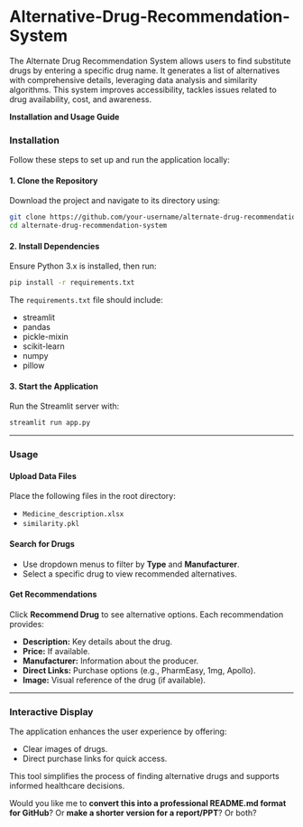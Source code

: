 # Alternative-Drug-Recommendation-System
The Alternate Drug Recommendation System allows users to find substitute drugs by entering a specific drug name. It generates a list of alternatives with comprehensive details, leveraging data analysis and similarity algorithms. This system improves accessibility, tackles issues related to drug availability, cost, and awareness.


**Installation and Usage Guide**

### Installation

Follow these steps to set up and run the application locally:

#### 1. Clone the Repository

Download the project and navigate to its directory using:

```bash
git clone https://github.com/your-username/alternate-drug-recommendation-system.git
cd alternate-drug-recommendation-system
```

#### 2. Install Dependencies

Ensure Python 3.x is installed, then run:

```bash
pip install -r requirements.txt
```

The `requirements.txt` file should include:

* streamlit
* pandas
* pickle-mixin
* scikit-learn
* numpy
* pillow

#### 3. Start the Application

Run the Streamlit server with:

```bash
streamlit run app.py
```

---

### Usage

#### Upload Data Files

Place the following files in the root directory:

* `Medicine_description.xlsx`
* `similarity.pkl`

#### Search for Drugs

* Use dropdown menus to filter by **Type** and **Manufacturer**.
* Select a specific drug to view recommended alternatives.

#### Get Recommendations

Click **Recommend Drug** to see alternative options. Each recommendation provides:

* **Description:** Key details about the drug.
* **Price:** If available.
* **Manufacturer:** Information about the producer.
* **Direct Links:** Purchase options (e.g., PharmEasy, 1mg, Apollo).
* **Image:** Visual reference of the drug (if available).

---

### Interactive Display

The application enhances the user experience by offering:

* Clear images of drugs.
* Direct purchase links for quick access.

This tool simplifies the process of finding alternative drugs and supports informed healthcare decisions.

Would you like me to **convert this into a professional README.md format for GitHub**? Or **make a shorter version for a report/PPT**? Or both?
